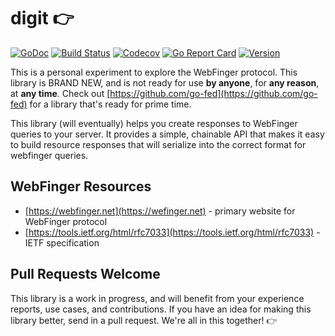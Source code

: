 # digit 👉

[![GoDoc](https://img.shields.io/badge/go-documentation-blue.svg?style=flat-square)](http://pkg.go.dev/github.com/benpate/digit)
[![Build Status](https://img.shields.io/github/workflow/status/benpate/digit/Go/main)](https://github.com/benpate/digit/actions/workflows/go.yml)
[![Codecov](https://img.shields.io/codecov/c/github/benpate/digit.svg?style=flat-square)](https://codecov.io/gh/benpate/digit)
[![Go Report Card](https://goreportcard.com/badge/github.com/benpate/digit?style=flat-square)](https://goreportcard.com/report/github.com/benpate/digit)
[![Version](https://img.shields.io/github/v/release/benpate/digit?include_prereleases&style=flat-square&color=brightgreen)](https://github.com/benpate/digit/releases)

This is a personal experiment to explore the WebFinger protocol.  This library is BRAND NEW, and is not ready for use **by anyone**, for **any reason**, at **any time**.  Check out [https://github.com/go-fed](https://github.com/go-fed) for a library that's ready for prime time.

This library (will eventually) helps you create responses to WebFinger queries to your server.  It provides a simple, chainable API that makes it easy to build resource responses that will serialize into the correct format for webfinger queries.

## WebFinger Resources

* [https://webfinger.net](https://wefinger.net) - primary website for WebFinger protocol
* [https://tools.ietf.org/html/rfc7033](https://tools.ietf.org/html/rfc7033) - IETF specification

## Pull Requests Welcome

This library is a work in progress, and will benefit from your experience reports, use cases, and contributions.  If you have an idea for making this library better, send in a pull request.  We're all in this together! 👉
